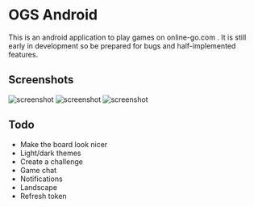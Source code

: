OGS Android
===========

This is an android application to play games on online-go.com . It is still
early in development so be prepared for bugs and half-implemented features.

Screenshots
-----------

![screenshot](http://localhost/1.png "Your Games")
![screenshot](http://localhost/2.png "Find a Game")
![screenshot](http://localhost/3.png "The Game")

Todo
----

  * Make the board look nicer
  * Light/dark themes
  * Create a challenge
  * Game chat
  * Notifications
  * Landscape
  * Refresh token
